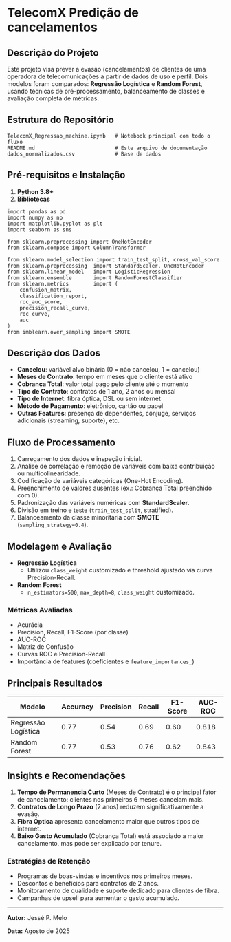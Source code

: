 # TelecomX Predição de cancelamentos

## Descrição do Projeto

Este projeto visa prever a evasão (cancelamentos) de clientes de uma operadora de telecomunicações a partir de dados de uso e perfil. Dois modelos foram comparados: **Regressão Logística** e **Random Forest**, usando técnicas de pré-processamento, balanceamento de classes e avaliação completa de métricas.

## Estrutura do Repositório

```
TelecomX_Regressao_machine.ipynb   # Notebook principal com todo o fluxo
README.md                          # Este arquivo de documentação
dados_normalizados.csv             # Base de dados
```

## Pré-requisitos e Instalação

1. **Python 3.8+**
2. **Bibliotecas**
  ```
  import pandas as pd
  import numpy as np
  import matplotlib.pyplot as plt
  import seaborn as sns

  from sklearn.preprocessing import OneHotEncoder
  from sklearn.compose import ColumnTransformer

  from sklearn.model_selection import train_test_split, cross_val_score
  from sklearn.preprocessing  import StandardScaler, OneHotEncoder
  from sklearn.linear_model   import LogisticRegression
  from sklearn.ensemble       import RandomForestClassifier
  from sklearn.metrics        import (
      confusion_matrix,
      classification_report,
      roc_auc_score,
      precision_recall_curve,
      roc_curve,
      auc
  )
  from imblearn.over_sampling import SMOTE

   ```

## Descrição dos Dados

- **Cancelou**: variável alvo binária (0 = não cancelou, 1 = cancelou)
- **Meses de Contrato**: tempo em meses que o cliente está ativo
- **Cobrança Total**: valor total pago pelo cliente até o momento
- **Tipo de Contrato**: contratos de 1 ano, 2 anos ou mensal
- **Tipo de Internet**: fibra óptica, DSL ou sem internet
- **Método de Pagamento**: eletrônico, cartão ou papel
- **Outras Features**: presença de dependentes, cônjuge, serviços adicionais (streaming, suporte), etc.

## Fluxo de Processamento

1. Carregamento dos dados e inspeção inicial.
2. Análise de correlação e remoção de variáveis com baixa contribuição ou multicolinearidade.
3. Codificação de variáveis categóricas (One-Hot Encoding).
4. Preenchimento de valores ausentes (ex.: Cobrança Total preenchido com 0).
5. Padronização das variáveis numéricas com **StandardScaler**.
6. Divisão em treino e teste (`train_test_split`, stratified).
7. Balanceamento da classe minoritária com **SMOTE** (`sampling_strategy=0.4`).

## Modelagem e Avaliação

- **Regressão Logística**
  - Utilizou `class_weight` customizado e threshold ajustado via curva Precision-Recall.
- **Random Forest**
  - `n_estimators=500`, `max_depth=8`, `class_weight` customizado.

### Métricas Avaliadas

- Acurácia
- Precision, Recall, F1-Score (por classe)
- AUC-ROC
- Matriz de Confusão
- Curvas ROC e Precision-Recall
- Importância de features (coeficientes e `feature_importances_`)

## Principais Resultados

| Modelo              | Accuracy | Precision         | Recall         | F1-Score         | AUC-ROC |
| ------------------- | -------- | ----------------- | -------------- | ---------------- | ------- |
| Regressão Logística | 0.77     | 0.54              | 0.69           | 0.60             | 0.818   |
| Random Forest       | 0.77     | 0.53              | 0.76           | 0.62             | 0.843   |

## Insights e Recomendações

1. **Tempo de Permanencia Curto** (Meses de Contrato) é o principal fator de cancelamento: clientes nos primeiros 6 meses cancelam mais.
2. **Contratos de Longo Prazo** (2 anos) reduzem significativamente a evasão.
3. **Fibra Óptica** apresenta cancelamento maior que outros tipos de internet.
4. **Baixo Gasto Acumulado** (Cobrança Total) está associado a maior cancelamento, mas pode ser explicado por tenure.

### Estratégias de Retenção

- Programas de boas-vindas e incentivos nos primeiros meses.
- Descontos e benefícios para contratos de 2 anos.
- Monitoramento de qualidade e suporte dedicado para clientes de fibra.
- Campanhas de upsell para aumentar o gasto acumulado.

---

**Autor:** Jessé P. Melo

**Data:** Agosto de 2025

